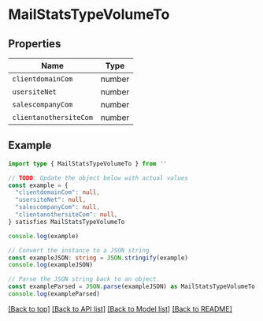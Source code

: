 
# MailStatsTypeVolumeTo


## Properties

Name | Type
------------ | -------------
`clientdomainCom` | number
`usersiteNet` | number
`salescompanyCom` | number
`clientanothersiteCom` | number

## Example

```typescript
import type { MailStatsTypeVolumeTo } from ''

// TODO: Update the object below with actual values
const example = {
  "clientdomainCom": null,
  "usersiteNet": null,
  "salescompanyCom": null,
  "clientanothersiteCom": null,
} satisfies MailStatsTypeVolumeTo

console.log(example)

// Convert the instance to a JSON string
const exampleJSON: string = JSON.stringify(example)
console.log(exampleJSON)

// Parse the JSON string back to an object
const exampleParsed = JSON.parse(exampleJSON) as MailStatsTypeVolumeTo
console.log(exampleParsed)
```

[[Back to top]](#) [[Back to API list]](../README.md#api-endpoints) [[Back to Model list]](../README.md#models) [[Back to README]](../README.md)


